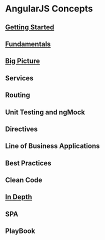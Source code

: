 # AngularJS Concepts

## [Getting Started](./getting-started.md)
## [Fundamentals](./fundamentals.md)
## [Big Picture](./big-picture.md)
## Services
## Routing
## Unit Testing and ngMock
## Directives
## Line of Business Applications
## Best Practices
## Clean Code
## [In Depth](./in-depth.md)
## SPA
## PlayBook